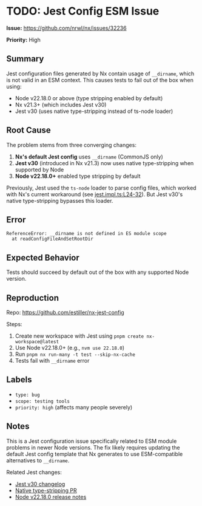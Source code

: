 # TODO: Jest Config ESM Issue

**Issue:** https://github.com/nrwl/nx/issues/32236

**Priority:** High

## Summary

Jest configuration files generated by Nx contain usage of `__dirname`, which is not valid in an ESM context. This causes tests to fail out of the box when using:
- Node v22.18.0 or above (type stripping enabled by default)
- Nx v21.3+ (which includes Jest v30)
- Jest v30 (uses native type-stripping instead of ts-node loader)

## Root Cause

The problem stems from three converging changes:

1. **Nx's default Jest config** uses `__dirname` (CommonJS only)
2. **Jest v30** (introduced in Nx v21.3) now uses native type-stripping when supported by Node
3. **Node v22.18.0+** enabled type stripping by default

Previously, Jest used the `ts-node` loader to parse config files, which worked with Nx's current workaround (see [jest.impl.ts:L24-32](https://github.com/nrwl/nx/blob/334d74ea1cdeb29312eb423227952cf4391f088d/packages/jest/src/executors/jest/jest.impl.ts#L24-L32)). But Jest v30's native type-stripping bypasses this loader.

## Error

```
ReferenceError: __dirname is not defined in ES module scope
  at readConfigFileAndSetRootDir
```

## Expected Behavior

Tests should succeed by default out of the box with any supported Node version.

## Reproduction

Repo: https://github.com/estiller/nx-jest-config

Steps:
1. Create new workspace with Jest using `pnpm create nx-workspace@latest`
2. Use Node v22.18.0+ (e.g., `nvm use 22.18.0`)
3. Run `pnpm nx run-many -t test --skip-nx-cache`
4. Tests fail with `__dirname` error

## Labels

- `type: bug`
- `scope: testing tools`
- `priority: high` (affects many people severely)

## Notes

This is a Jest configuration issue specifically related to ESM module problems in newer Node versions. The fix likely requires updating the default Jest config template that Nx generates to use ESM-compatible alternatives to `__dirname`.

Related Jest changes:
- [Jest v30 changelog](https://github.com/jestjs/jest/releases/tag/v30.0.0)
- [Native type-stripping PR](https://github.com/jestjs/jest/pull/15480)
- [Node v22.18.0 release notes](https://github.com/nodejs/node/releases/tag/v22.18.0)
